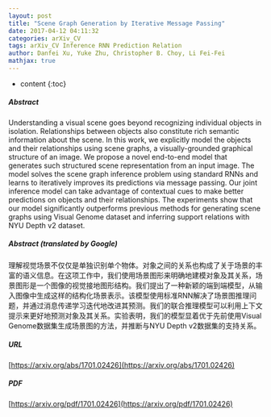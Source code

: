 ```yaml
---
layout: post
title: "Scene Graph Generation by Iterative Message Passing"
date: 2017-04-12 04:11:32
categories: arXiv_CV
tags: arXiv_CV Inference RNN Prediction Relation
author: Danfei Xu, Yuke Zhu, Christopher B. Choy, Li Fei-Fei
mathjax: true
---
```


* content
{:toc}

##### Abstract
Understanding a visual scene goes beyond recognizing individual objects in isolation. Relationships between objects also constitute rich semantic information about the scene. In this work, we explicitly model the objects and their relationships using scene graphs, a visually-grounded graphical structure of an image. We propose a novel end-to-end model that generates such structured scene representation from an input image. The model solves the scene graph inference problem using standard RNNs and learns to iteratively improves its predictions via message passing. Our joint inference model can take advantage of contextual cues to make better predictions on objects and their relationships. The experiments show that our model significantly outperforms previous methods for generating scene graphs using Visual Genome dataset and inferring support relations with NYU Depth v2 dataset.

##### Abstract (translated by Google)
理解视觉场景不仅仅是单独识别单个物体。对象之间的关系也构成了关于场景的丰富的语义信息。在这项工作中，我们使用场景图形来明确地建模对象及其关系，场景图形是一个图像的视觉接地图形结构。我们提出了一种新颖的端到端模型，从输入图像中生成这样的结构化场景表示。该模型使用标准RNN解决了场景图推理问题，并通过消息传递学习迭代地改进其预测。我们的联合推理模型可以利用上下文提示来更好地预测对象及其关系。实验表明，我们的模型显着优于先前使用Visual Genome数据集生成场景图的方法，并推断与NYU Depth v2数据集的支持关系。

##### URL
[https://arxiv.org/abs/1701.02426](https://arxiv.org/abs/1701.02426)

##### PDF
[https://arxiv.org/pdf/1701.02426](https://arxiv.org/pdf/1701.02426)


